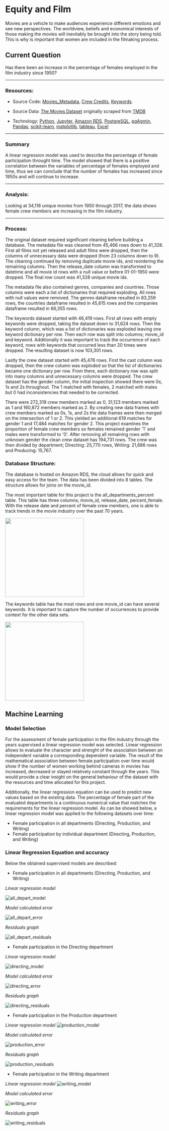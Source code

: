 # Equity and Film 

Movies are a vehicle to make audiences experience different emotions and see new perspectives. The worldview, beliefs and economical interests of those making the movies will inevitably be brought into the story being told.
This is why is important that women are included in the filmaking process.


## Current Question
Has there been an increase in the percentage of females employed in the film industry since 1950?

---
### Resources:

* Source Code: [Movies_Metadata](movies_metadata_ETL.ipynb), [Crew Credits](crew_ETL.ipynb), [Keywords](keyword_ETL.ipynb).

* Source Data: [The Movies Dataset](https://www.kaggle.com/datasets/rounakbanik/the-movies-dataset?select=keywords.csv)
originally scraped from [TMDB](https://www.themoviesdb.org)

* Technology: [Python](https://www.python.org/), [Jupyter](https://jupyter.org/), [Amazon RDS](https://aws.amazon.com/rds/?did=ap_card&trk=ap_card), [PostgreSQL](https://www.postgresql.org/), [pgAgmin](https://www.pgadmin.org/), [Pandas](https://pandas.pydata.org/), [scikit-learn](https://scikit-learn.org/stable/), [matplotlib](https://matplotlib.org/), [tableau](https://www.tableau.com/), [Excel](https://www.microsoft.com/en-us/?ql=3)

---
### Summary
A linear regression model was used to describe the percentage of female participation throught time. 
The model showed that there is a positive correlation between the variables of percentage of females employed and time, thus we can conclude that the number of females has increased since 1950s and will continue to increase.

---
### Analysis: 
Looking at 34,118 unique movies from 1950 through 2017, the data shows female crew members are increasing in the film industry. 

---
### Process:
The original dataset required significant cleaning before building a database. The metadata file was cleaned from 45,466 rows down to 41,328. First all films not yet released and adult films were dropped, then the columns of unnecessary data were dropped (from 23 columns down to 9). The cleaning continued by removing duplicate movie ids, and reordering the remaining columns. Then the release_date column was transformed to datetime and all movie id rows with a null value or before 01-01-1950 were dropped. The final row count was 41,328 unique movie ids. 

The metadata file also contained genres, companies and countries. Those columns were each a list of dictionaries that required exploding. All rows with null values were removed. The genres dataframe resulted in 83,259 rows, the countries dataframe resulted in 45,615 rows and the companies dataframe resulted in 66,355 rows. 

The keywords dataset started with 46,419 rows. First all rows with empty keywords were dropped, taking the dataset down to 31,624 rows. Then the keyword column, which was a list of dictionaries was exploded leaving one keyword dictionary per row. Then each row was split into columns; movie_id and keyword. Additionally it was important to track the occurrence of each keyword, rows with keywords that occurred less than 20 times were dropped. The resulting dataset is now 103,301 rows. 

Lastly the crew dataset started with 45,476 rows. First the cast column was dropped, then the crew column was exploded so that the list of dictionaries became one dictionary per row. From there, each dictionary row was split into many columns and unnecessary columns were dropped. The crew dataset has the gender column, the initial inspection showed there were 0s, 1s and 2s throughout. The 1 matched with females, 2 matched with males but 0 had inconsistencies that needed to be corrected. 

There were 272,319 crew members marked as 0, 31,123 members marked as 1 and 160,872 members marked as 2. By creating new data frames with crew members marked as 0s, 1s, and 2s the data frames were then merged on the intersection of 1 or 2. This yielded an additional 619 matches for gender 1 and 17,484 matches for gender 2. This project examines the proportion of female crew members so females remained gender '1' and males were transformed to '0'. After removing all remaining rows with unknown gender the clean crew dataset has 194,731 rows. The crew was then divided by department; Directing: 25,770 rows, Writing: 21,686 rows and Producing: 15,767.  

### Database Structure:

The database is hosted on Amazon RDS, the cloud allows for quick and easy access for the team. The data has been divided into 8 tables. The structure allows for joins on the movie_id. 

The most important table for this project is the all_departments_percent table. This table has three columns; movie_id, release_date, percent_female. With the release date and percent of female crew members, one is able to track trends in the movie industry over the past 70 years. 

<img src="https://github.com/caseygomez/Capstone/blob/main/Images/all_depart_percent.png" height="250">

The keywords table has the most rows and one movie_id can have several keywords. It is important to capture the number of occurrences to provide context for the other data sets. 

<img src="https://github.com/caseygomez/Capstone/blob/main/Images/keywords.png" height="250">

## Machine Learning

### Model Selection
For the assessment of female participation in the film industry through the years supervised a linear regression model was selected. Linear regression allows to evaluate the character and strenght of the association between an independent variable a corresponding dependent variable. The result of the mathematical association between female participation over time would show if the number of women working behind cameras in movies has increased, decreased or stayed relatively constant through the years. This would provide a clear insight on the general behaviour of the dataset with the resources and time allocated for this project.

Additionally, the linear regression equation can be used to predict new values based on the existing data.
The percentage of female part of the evaluated departments is a continuous numerical value that matches the requirements for the linear regression model.
As can be showed below, a linear regression model was applied to the following datasets over time:
* Female participation in all departments (Directing, Production, and Writing)
* Female participation by individual department (Directing, Production, and Writing)

### Linear Regression Equation and accuracy

Below the obtained supervised models are described: 

* Female participation in all departments (Directing, Production, and Writing)

*Linear regression model*

![all_depart_model](https://github.com/caseygomez/Capstone/blob/accuracy/Images/all_depart_model.png)

*Model calculated error*

![all_depart_error](https://github.com/caseygomez/Capstone/blob/accuracy/Images/all_depart_error.png)

*Residuals graph*

![all_depart_residuals](https://github.com/caseygomez/Capstone/blob/accuracy/Images/all_depart_residuals.png)

* Female participation in the Directing department

*Linear regression model*

![directing_model](https://github.com/caseygomez/Capstone/blob/accuracy/Images/directing_model.png)

*Model calculated error*

![directing_error](https://github.com/caseygomez/Capstone/blob/accuracy/Images/directing_error.png)

*Residuals graph*

![directing_residuals](https://github.com/caseygomez/Capstone/blob/accuracy/Images/directing_residuals.png)

* Female participation in the Production department

*Linear regression model*
![production_model](https://github.com/caseygomez/Capstone/blob/accuracy/Images/production_model.png)

*Model calculated error*

![production_error](https://github.com/caseygomez/Capstone/blob/accuracy/Images/production_error.png)

*Residuals graph*

![production_residuals](https://github.com/caseygomez/Capstone/blob/accuracy/Images/production_residuals.png)


* Female participation in the Writing department

*Linear regression model*
![writing_model](https://github.com/caseygomez/Capstone/blob/accuracy/Images/writing_model.png)

*Model calculated error*

![writing_error](https://github.com/caseygomez/Capstone/blob/accuracy/Images/writing_error.png)

*Residuals graph*

![writing_residuals](https://github.com/caseygomez/Capstone/blob/accuracy/Images/writing_residuals.png)

